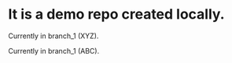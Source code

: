 # It is a demo repo created locally.
<P>Currently in  branch_1 (XYZ).</p>
<P>Currently in  branch_1 (ABC).</p>

